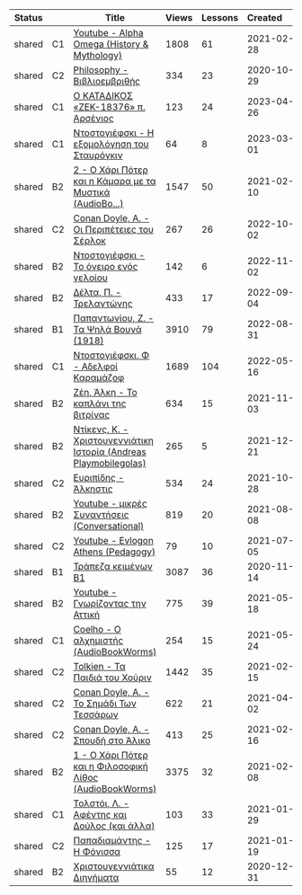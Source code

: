 |Status| |Title|Views|Lessons|Created&nbsp;&nbsp;&nbsp;&nbsp;&nbsp;&nbsp;|Updated&nbsp;&nbsp;&nbsp;&nbsp;&nbsp;&nbsp;|
|-|-|-|-|-|-|-|
|shared|C1|[Youtube - Alpha Omega (History & Mythology)](https://www.lingq.com/en/learn/el/web/library/course/800621)|1808|61|2021-02-28|2023-09-10
|shared|C2|[Philosophy - Βιβλιοεμβριθής](https://www.lingq.com/en/learn/el/web/library/course/720356)|334|23|2020-10-29|2023-07-25
|shared|C1|[Ο ΚΑΤΑΔΙΚΟΣ «ΖΕΚ-18376» π. Αρσένιος](https://www.lingq.com/en/learn/el/web/library/course/1289772)|123|24|2023-04-26|2023-06-28
|shared|C1|[Ντοστογιέφσκι - Η εξομολόγηση του Σταυρόγκιν](https://www.lingq.com/en/learn/el/web/library/course/1246776)|64|8|2023-03-01|2023-03-01
|shared|B2|[2 - Ο Χάρι Πότερ και η Κάμαρα με τα Μυστικά (AudioBo...)](https://www.lingq.com/en/learn/el/web/library/course/787552)|1547|50|2021-02-10|2022-12-26
|shared|C2|[Conan Doyle, A. - Οι Περιπέτειες του Σέρλοκ](https://www.lingq.com/en/learn/el/web/library/course/1154158)|267|26|2022-10-02|2022-12-20
|shared|B2|[Ντοστογιέφσκι - Το όνειρο ενός γελοίου](https://www.lingq.com/en/learn/el/web/library/course/1171095)|142|6|2022-11-02|2022-11-02
|shared|B2|[Δέλτα, Π. - Τρελαντώνης](https://www.lingq.com/en/learn/el/web/library/course/1137696)|433|17|2022-09-04|2022-09-04
|shared|B1|[Παπαντωνίου, Ζ. - Τα Ψηλά Βουνά (1918)](https://www.lingq.com/en/learn/el/web/library/course/1135307)|3910|79|2022-08-31|2022-09-01
|shared|C1|[Ντοστογιέφσκι, Φ - Αδελφοί Καραμάζοφ](https://www.lingq.com/en/learn/el/web/library/course/1076841)|1689|104|2022-05-16|2022-08-13
|shared|B2|[Ζέη, Άλκη - Το καπλάνι της βιτρίνας](https://www.lingq.com/en/learn/el/web/library/course/951287)|634|15|2021-11-03|2022-05-29
|shared|B2|[Ντίκενς, Κ. - Χριστουγεννιάτικη Ιστορία (Andreas Playmobilegolas)](https://www.lingq.com/en/learn/el/web/library/course/984327)|265|5|2021-12-21|2021-12-21
|shared|C2|[Ευριπίδης - Άλκηστις](https://www.lingq.com/en/learn/el/web/library/course/947257)|534|24|2021-10-28|2021-10-28
|shared|B2|[Youtube - μικρές Συναντήσεις (Conversational)](https://www.lingq.com/en/learn/el/web/library/course/896194)|819|20|2021-08-08|2021-08-31
|shared|C2|[Youtube -  Evlogon Athens (Pedagogy)](https://www.lingq.com/en/learn/el/web/library/course/881114)|79|10|2021-07-05|2021-07-24
|shared|B1|[Τράπεζα κειμένων B1](https://www.lingq.com/en/learn/el/web/library/course/730129)|3087|36|2020-11-14|2021-07-11
|shared|B2|[Youtube -  Γνωρίζοντας την Αττική](https://www.lingq.com/en/learn/el/web/library/course/848945)|775|39|2021-05-18|2021-06-29
|shared|C1|[Coelho - Ο αλχημιστής (AudioBookWorms)](https://www.lingq.com/en/learn/el/web/library/course/852627)|254|15|2021-05-24|2021-06-27
|shared|C2|[Tolkien - Τα Παιδιά του Χούριν](https://www.lingq.com/en/learn/el/web/library/course/791572)|1442|35|2021-02-15|2021-04-29
|shared|C2|[Conan Doyle, A. - Το Σημάδι Των Τεσσάρων](https://www.lingq.com/en/learn/el/web/library/course/822031)|622|21|2021-04-02|2021-04-21
|shared|C2|[Conan Doyle, A. - Σπουδή στο Άλικο](https://www.lingq.com/en/learn/el/web/library/course/791643)|413|25|2021-02-16|2021-03-19
|shared|B2|[1 - Ο Χάρι Πότερ και η Φιλοσοφική Λίθος (AudioBookWorms)](https://www.lingq.com/en/learn/el/web/library/course/786092)|3375|32|2021-02-08|2021-02-09
|shared|C1|[Τολστόι, Λ. - Αφέντης και Δούλος (και άλλα)](https://www.lingq.com/en/learn/el/web/library/course/778247)|103|33|2021-01-29|2021-02-07
|shared|C2|[Παπαδιαμάντης - Η Φόνισσα](https://www.lingq.com/en/learn/el/web/library/course/771774)|125|17|2021-01-19|2021-01-19
|shared|B2|[Χριστουγεννιάτικα Διηγήματα](https://www.lingq.com/en/learn/el/web/library/course/759872)|55|12|2020-12-31|2021-01-07
